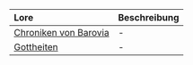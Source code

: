 | Lore | Beschreibung |
|:------------|:----------------|
| [Chroniken von Barovia](https://lolindhir.github.io/PnP/campaigns/strahd/compendium/lore/chronicles_barovia) | - |
| [Gottheiten](https://lolindhir.github.io/PnP/campaigns/strahd/compendium/lore/deities) | - |
